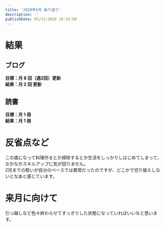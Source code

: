 ```yaml
---
title: '2020年5月 振り返り'
description: ''
publishDate: 05/31/2020 19:34:00
---
```


<h1>結果</h1>

<h2>ブログ</h2>

<p><strong>目標：月 8 回（週2回）更新</strong><br />
<strong>結果：月 2 回 更新</strong></p>

<h2>読書</h2>

<p><strong>目標：月 1 冊</strong><br />
<strong>結果：月 1 冊</strong></p>

<h1>反省点など</h1>

<p>この歳になって料理作るとか掃除するとか生活をしっかりしはじめてしまって、なかなかスキルアップに気が回りません。<br />
2月までの勢いが自分のペースでは異常だったのですが、どこかで切り替えしないとなあと感じています。</p>

<h1>来月に向けて</h1>

<p>引っ越しなど色々終わらせてすっきりした状態になっていればいいなと思います。</p>
